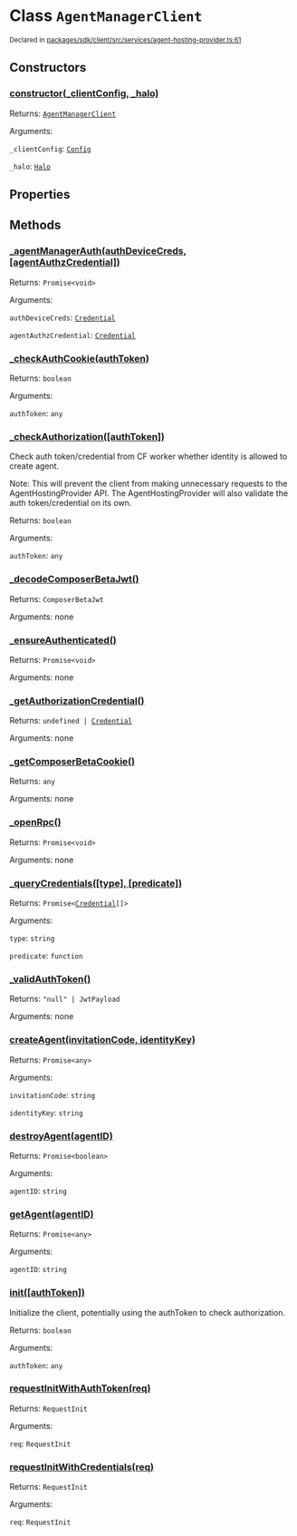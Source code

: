 # Class `AgentManagerClient`
<sub>Declared in [packages/sdk/client/src/services/agent-hosting-provider.ts:61](https://github.com/dxos/dxos/blob/56c97ac85/packages/sdk/client/src/services/agent-hosting-provider.ts#L61)</sub>




## Constructors
### [constructor(_clientConfig, _halo)](https://github.com/dxos/dxos/blob/56c97ac85/packages/sdk/client/src/services/agent-hosting-provider.ts#L70)




Returns: <code>[AgentManagerClient](/api/@dxos/client/classes/AgentManagerClient)</code>

Arguments: 

`_clientConfig`: <code>[Config](/api/@dxos/client/classes/Config)</code>

`_halo`: <code>[Halo](/api/@dxos/client/interfaces/Halo)</code>



## Properties


## Methods
### [_agentManagerAuth(authDeviceCreds, \[agentAuthzCredential\])](https://github.com/dxos/dxos/blob/56c97ac85/packages/sdk/client/src/services/agent-hosting-provider.ts#L238)




Returns: <code>Promise&lt;void&gt;</code>

Arguments: 

`authDeviceCreds`: <code>[Credential](/api/@dxos/client/interfaces/Credential)</code>

`agentAuthzCredential`: <code>[Credential](/api/@dxos/client/interfaces/Credential)</code>


### [_checkAuthCookie(authToken)](https://github.com/dxos/dxos/blob/56c97ac85/packages/sdk/client/src/services/agent-hosting-provider.ts#L125)




Returns: <code>boolean</code>

Arguments: 

`authToken`: <code>any</code>


### [_checkAuthorization(\[authToken\])](https://github.com/dxos/dxos/blob/56c97ac85/packages/sdk/client/src/services/agent-hosting-provider.ts#L108)


Check auth token/credential from CF worker whether identity is allowed to create agent.

Note: This will prevent the client from making unnecessary requests to the AgentHostingProvider API.
The AgentHostingProvider will also validate the auth token/credential on its own.

Returns: <code>boolean</code>

Arguments: 

`authToken`: <code>any</code>


### [_decodeComposerBetaJwt()](https://github.com/dxos/dxos/blob/56c97ac85/packages/sdk/client/src/services/agent-hosting-provider.ts#L144)




Returns: <code>ComposerBetaJwt</code>

Arguments: none




### [_ensureAuthenticated()](https://github.com/dxos/dxos/blob/56c97ac85/packages/sdk/client/src/services/agent-hosting-provider.ts#L189)




Returns: <code>Promise&lt;void&gt;</code>

Arguments: none




### [_getAuthorizationCredential()](https://github.com/dxos/dxos/blob/56c97ac85/packages/sdk/client/src/services/agent-hosting-provider.ts#L160)




Returns: <code>undefined | [Credential](/api/@dxos/client/interfaces/Credential)</code>

Arguments: none




### [_getComposerBetaCookie()](https://github.com/dxos/dxos/blob/56c97ac85/packages/sdk/client/src/services/agent-hosting-provider.ts#L149)




Returns: <code>any</code>

Arguments: none




### [_openRpc()](https://github.com/dxos/dxos/blob/56c97ac85/packages/sdk/client/src/services/agent-hosting-provider.ts#L206)




Returns: <code>Promise&lt;void&gt;</code>

Arguments: none




### [_queryCredentials(\[type\], \[predicate\])](https://github.com/dxos/dxos/blob/56c97ac85/packages/sdk/client/src/services/agent-hosting-provider.ts#L299)




Returns: <code>Promise&lt;[Credential](/api/@dxos/client/interfaces/Credential)[]&gt;</code>

Arguments: 

`type`: <code>string</code>

`predicate`: <code>function</code>


### [_validAuthToken()](https://github.com/dxos/dxos/blob/56c97ac85/packages/sdk/client/src/services/agent-hosting-provider.ts#L283)




Returns: <code>"null" | JwtPayload</code>

Arguments: none




### [createAgent(invitationCode, identityKey)](https://github.com/dxos/dxos/blob/56c97ac85/packages/sdk/client/src/services/agent-hosting-provider.ts#L314)




Returns: <code>Promise&lt;any&gt;</code>

Arguments: 

`invitationCode`: <code>string</code>

`identityKey`: <code>string</code>


### [destroyAgent(agentID)](https://github.com/dxos/dxos/blob/56c97ac85/packages/sdk/client/src/services/agent-hosting-provider.ts#L385)




Returns: <code>Promise&lt;boolean&gt;</code>

Arguments: 

`agentID`: <code>string</code>


### [getAgent(agentID)](https://github.com/dxos/dxos/blob/56c97ac85/packages/sdk/client/src/services/agent-hosting-provider.ts#L343)




Returns: <code>Promise&lt;any&gt;</code>

Arguments: 

`agentID`: <code>string</code>


### [init(\[authToken\])](https://github.com/dxos/dxos/blob/56c97ac85/packages/sdk/client/src/services/agent-hosting-provider.ts#L90)


Initialize the client, potentially using the authToken to check authorization.

Returns: <code>boolean</code>

Arguments: 

`authToken`: <code>any</code>


### [requestInitWithAuthToken(req)](https://github.com/dxos/dxos/blob/56c97ac85/packages/sdk/client/src/services/agent-hosting-provider.ts#L178)




Returns: <code>RequestInit</code>

Arguments: 

`req`: <code>RequestInit</code>


### [requestInitWithCredentials(req)](https://github.com/dxos/dxos/blob/56c97ac85/packages/sdk/client/src/services/agent-hosting-provider.ts#L168)




Returns: <code>RequestInit</code>

Arguments: 

`req`: <code>RequestInit</code>


